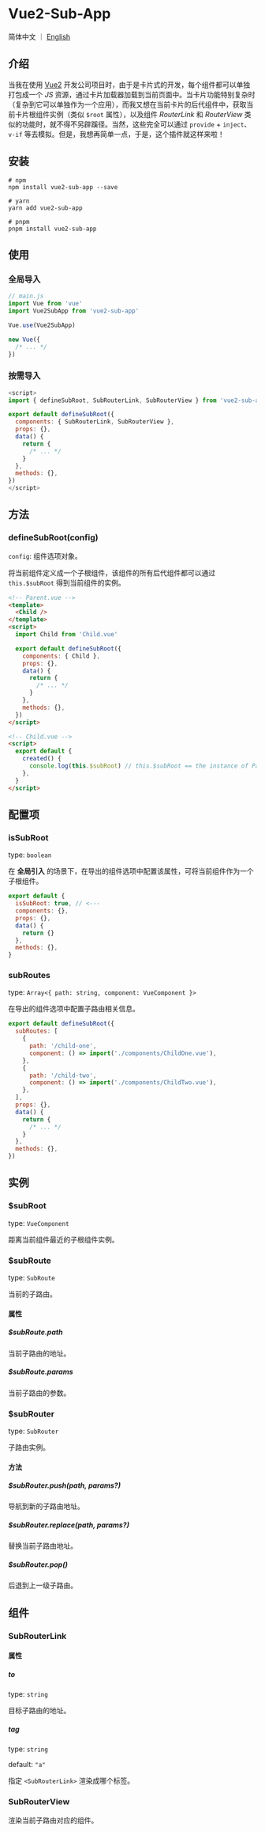 # Vue2-Sub-App

简体中文 ｜ <a href='/packages/vue2-sub-app/README.md'>English</a>

## 介绍

当我在使用 [Vue2](https://github.com/vuejs/vue) 开发公司项目时，由于是卡片式的开发，每个组件都可以单独打包成一个 _JS_ 资源，通过卡片加载器加载到当前页面中。当卡片功能特别复杂时（复杂到它可以单独作为一个应用），而我又想在当前卡片的后代组件中，获取当前卡片根组件实例（类似 `$root` 属性），以及组件 _RouterLink_ 和 _RouterView_ 类似的功能时，就不得不另辟蹊径。当然，这些完全可以通过 `provide` + `inject`、`v-if` 等去模拟。但是，我想再简单一点，于是，这个插件就这样来啦！

## 安装

```shell
# npm
npm install vue2-sub-app --save

# yarn
yarn add vue2-sub-app

# pnpm
pnpm install vue2-sub-app
```

## 使用

### 全局导入

```js
// main.js
import Vue from 'vue'
import Vue2SubApp from 'vue2-sub-app'

Vue.use(Vue2SubApp)

new Vue({
  /* ... */
})
```

### 按需导入

```js
<script>
import { defineSubRoot, SubRouterLink, SubRouterView } from 'vue2-sub-app'

export default defineSubRoot({
  components: { SubRouterLink, SubRouterView },
  props: {},
  data() {
    return {
      /* ... */
    }
  },
  methods: {},
})
</script>
```

## 方法

### defineSubRoot(config)

`config`: 组件选项对象。

将当前组件定义成一个子根组件，该组件的所有后代组件都可以通过 `this.$subRoot` 得到当前组件的实例。

```html
<!-- Parent.vue -->
<template>
  <Child />
</template>
<script>
  import Child from 'Child.vue'

  export default defineSubRoot({
    components: { Child },
    props: {},
    data() {
      return {
        /* ... */
      }
    },
    methods: {},
  })
</script>
```

```html
<!-- Child.vue -->
<script>
  export default {
    created() {
      console.log(this.$subRoot) // this.$subRoot == the instance of Parent.vue
    },
  }
</script>
```

## 配置项

### isSubRoot

type: `boolean`

在 **全局引入** 的场景下，在导出的组件选项中配置该属性，可将当前组件作为一个子根组件。

```js
export default {
  isSubRoot: true, // <---
  components: {},
  props: {},
  data() {
    return {}
  },
  methods: {},
}
```

### subRoutes

type: `Array<{ path: string, component: VueComponent }>`

在导出的组件选项中配置子路由相关信息。

```js
export default defineSubRoot({
  subRoutes: [
    {
      path: '/child-one',
      component: () => import('./components/ChildOne.vue'),
    },
    {
      path: '/child-two',
      component: () => import('./components/ChildTwo.vue'),
    },
  ],
  props: {},
  data() {
    return {
      /* ... */
    }
  },
  methods: {},
})
```

## 实例

### $subRoot

type: `VueComponent`

距离当前组件最近的子根组件实例。

### $subRoute

type: `SubRoute`

当前的子路由。

#### 属性

##### $subRoute.path

当前子路由的地址。

##### $subRoute.params

当前子路由的参数。

### $subRouter

type: `SubRouter`

子路由实例。

#### 方法

##### $subRouter.push(path, params?)

导航到新的子路由地址。

##### $subRouter.replace(path, params?)

替换当前子路由地址。

##### $subRouter.pop()

后退到上一级子路由。

## 组件

### SubRouterLink

#### 属性

##### to

type: `string`

目标子路由的地址。

##### tag

type: `string`

default: `"a"`

指定 `<SubRouterLink>` 渲染成哪个标签。

### SubRouterView

渲染当前子路由对应的组件。
